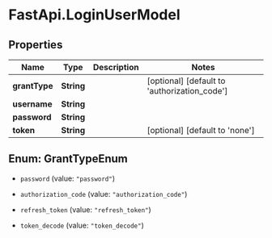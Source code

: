 # FastApi.LoginUserModel

## Properties

Name | Type | Description | Notes
------------ | ------------- | ------------- | -------------
**grantType** | **String** |  | [optional] [default to &#39;authorization_code&#39;]
**username** | **String** |  | 
**password** | **String** |  | 
**token** | **String** |  | [optional] [default to &#39;none&#39;]



## Enum: GrantTypeEnum


* `password` (value: `"password"`)

* `authorization_code` (value: `"authorization_code"`)

* `refresh_token` (value: `"refresh_token"`)

* `token_decode` (value: `"token_decode"`)




